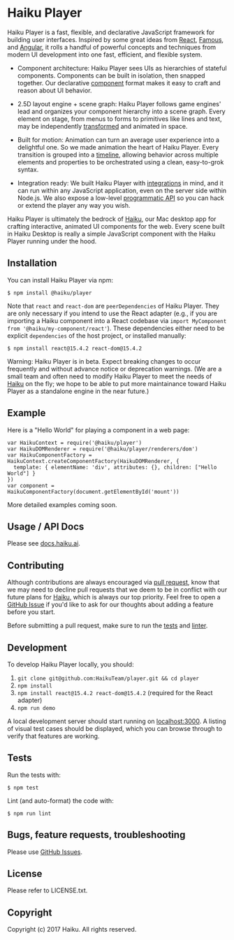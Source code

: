 # Haiku Player

Haiku Player is a fast, flexible, and declarative JavaScript framework for building user interfaces. Inspired by some great ideas from [React](https://facebook.github.io/react/), [Famous](https://github.com/famous/famous/), and [Angular](https://angular.io), it rolls a handful of powerful concepts and techniques from modern UI development into one fast, efficient, and flexible system.

* Component architecture: Haiku Player sees UIs as hierarchies of stateful components. Components can be built in isolation, then snapped together. Our declarative [component](#components) format makes it easy to craft and reason about UI behavior.

* 2.5D layout engine + scene graph: Haiku Player follows game engines' lead and organizes your component hierarchy into a scene graph. Every element on stage, from menus to forms to primitives like lines and text, may be independently [transformed](#layout) and animated in space.

* Built for motion: Animation can turn an average user experience into a delightful one. So we made animation the heart of Haiku Player. Every transition is grouped into a [timeline](#timelines), allowing behavior across multiple elements and properties to be orchestrated using a clean, easy-to-grok syntax.

* Integration ready: We built Haiku Player with [integrations](#integrations) in mind, and it can run within any JavaScript application, even on the server side within Node.js. We also expose a low-level [programmatic API](#programmatic-api) so you can hack or extend the player any way you wish.

Haiku Player is ultimately the bedrock of [Haiku](https://haiku.ai), our Mac desktop app for crafting interactive, animated UI components for the web. Every scene built in Haiku Desktop is really a simple JavaScript component with the Haiku Player running under the hood.

## Installation

You can install Haiku Player via npm:

    $ npm install @haiku/player

Note that `react` and `react-dom` are `peerDependencies` of Haiku Player. They are only necessary if you intend to use the React adapter (e.g., if you are importing  a Haiku component into a React codebase via `import MyComponent from '@haiku/my-component/react'`). These dependencies either need to be explicit `dependencies` of the host project, or installed manually:

    $ npm install react@15.4.2 react-dom@15.4.2

Warning: Haiku Player is in beta. Expect breaking changes to occur frequently and without advance notice or deprecation warnings. (We are a small team and often need to modify Haiku Player to meet the needs of [Haiku](https://haiku.ai) on the fly; we hope to be able to put more maintainance toward Haiku Player as a standalone engine in the near future.)

## Example

Here is a "Hello World" for playing a component in a web page:

    var HaikuContext = require('@haiku/player')
    var HaikuDOMRenderer = require('@haiku/player/renderers/dom')
    var HaikuComponentFactory = HaikuContext.createComponentFactory(HaikuDOMRenderer, {
      template: { elementName: 'div', attributes: {}, children: ["Hello World"] }
    })
    var component = HaikuComponentFactory(document.getElementById('mount'))

More detailed examples coming soon.

## Usage / API Docs

Please see [docs.haiku.ai](https://docs.haiku.ai).

## Contributing

Although contributions are always encouraged via [pull request](https://github.com/HaikuTeam/player/pulls), know that we may need to decline pull requests that we deem to be in conflict with our future plans for [Haiku](https://haiku.ai), which is always our top priority. Feel free to open a [GitHub Issue](https://github.com/HaikuTeam/player/issues) if you'd like to ask for our thoughts about adding a feature before you start.

Before submitting a pull request, make sure to run the [tests](#tests) and [linter](#tests).

## Development

To develop Haiku Player locally, you should:

1. `git clone git@github.com:HaikuTeam/player.git && cd player`
2. `npm install`
3. `npm install react@15.4.2 react-dom@15.4.2` (required for the React adapter)
4. `npm run demo`

A local development server should start running on [localhost:3000](http://localhost:3000). A listing of visual test cases should be displayed, which you can browse through to verify that features are working.

## Tests

Run the tests with:

    $ npm test

Lint (and auto-format) the code with:

    $ npm run lint

## Bugs, feature requests, troubleshooting

Please use [GitHub Issues](https://github.com/HaikuTeam/player/issues).

## License

Please refer to LICENSE.txt.

## Copyright

Copyright (c) 2017 Haiku. All rights reserved.
